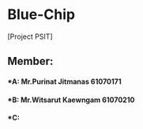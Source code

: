 # Blue-Chip
[Project PSIT]
## Member:
#### *A: Mr.Purinat Jitmanas 61070171
#### *B: Mr.Witsarut Kaewngam 61070210
#### *C: 

